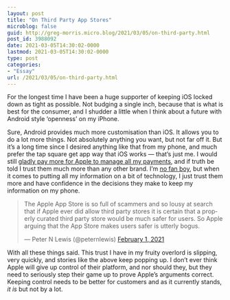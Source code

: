 ```yaml
---
layout: post
title: "On Third Party App Stores"
microblog: false
guid: http://greg-morris.micro.blog/2021/03/05/on-third-party.html
post_id: 3988092
date: 2021-03-05T14:30:02-0000
lastmod: 2021-03-05T14:30:02-0000
type: post
categories:
- "Essay"
url: /2021/03/05/on-third-party.html
---
```

<div>
<div>
<p>For the longest time I have been a huge supporter of keeping iOS locked down as tight as possible. Not budging a single inch, because that is what is best for the consumer, and I shudder a little when I think about a future with Android style ‘openness’ on my iPhone.</p>
<p>Sure, Android provides much more customisation than iOS. It allows you to do a lot more things. Not absolutely anything you want, but not far off it. But it’s a long time since I desired anything like that from my phone, and much prefer the tap square get app way that iOS works — that’s just me. I would still <a href="https://gr36.com/ill-gladly-pay-extra-for-apple-to-manage-my-payments/">gladly pay more for Apple to manage all my payments</a>, and if truth be told I trust them much more than any other brand. I’m <a href="https://gr36.com/not-being-a-fan-boy-is-hard/">no fan boy</a>, but when it comes to putting all my information on a bit of technology, I just trust them more and have confidence in the decisions they make to keep my information on my phone.</p>
<blockquote class="twitter-tweet">
<p dir="ltr" lang="en">The Apple App Store is so full of scammers and so lousy at search that if Apple ever did allow third party stores it is certain that a properly curated third party store would be much safer for users. So Apple arguing that the App Store makes users safer is utterly bogus.</p>
<p>— Peter N Lewis (@peternlewis) <a href="https://twitter.com/peternlewis/status/1356060405919956996?ref_src=twsrc%5Etfw">February 1, 2021</a></p></blockquote>
<p></p>
</div>
<div>
<div>
<p>With all these things said. This trust I have in my fruity overlord is slipping, very quickly, and stories like the above keep popping up. I don’t ever think Apple will give up control of their platform, and nor should they, but they need to seriously step their game up to prove Apple’s arguments correct. Keeping control needs to be better for customers and as it currently stands, <em>it is</em> but not by a lot.</p>
</div>
</div>
</div>

<!--kg-card-end: html--> </blockquote>
